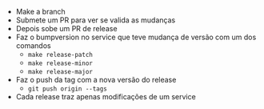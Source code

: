 - Make a branch
- Submete um PR para ver se valida as mudanças
- Depois sobe um PR de release
- Faz o bumpversion no service que teve mudança de versão com um dos comandos
    - `make release-patch`
    - `make release-minor`
    - `make release-major`
- Faz o push da tag com a nova versão do release
    - `git push origin --tags`
- Cada release traz apenas modificações de um service